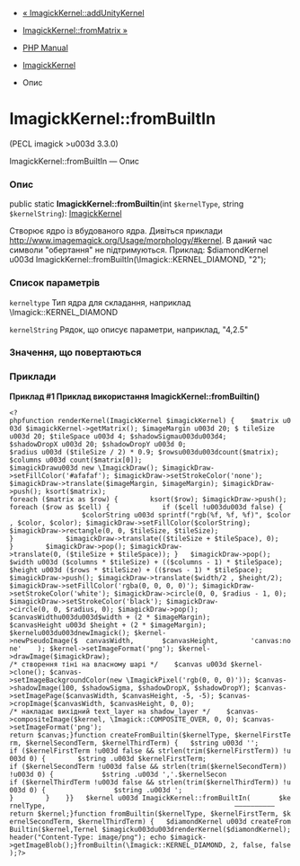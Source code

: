 - [« ImagickKernel::addUnityKernel](imagickkernel.addunitykernel.md)
- [ImagickKernel::fromMatrix »](imagickkernel.frommatrix.md)

- [PHP Manual](index.md)
- [ImagickKernel](class.imagickkernel.md)
- Опис

# ImagickKernel::fromBuiltIn

(PECL imagick \>u003d 3.3.0)

ImagickKernel::fromBuiltIn — Опис

### Опис

public static **ImagickKernel::fromBuiltin**(int `$kernelType`, string
`$kernelString`): [ImagickKernel](class.imagickkernel.md)

Створює ядро із вбудованого ядра. Дивіться приклади
http://www.imagemagick.org/Usage/morphology/#kernel. В даний час
символи "обертання" не підтримуються. Приклад: $diamondKernel u003d
ImagickKernel::fromBuiltIn(\Imagick::KERNEL_DIAMOND, "2");

### Список параметрів

`kerneltype`
Тип ядра для складання, наприклад \Imagick::KERNEL_DIAMOND

`kernelString`
Рядок, що описує параметри, наприклад, "4,2.5"

### Значення, що повертаються

### Приклади

**Приклад #1 Приклад використання **ImagickKernel::fromBuiltin()****

` <?phpfunction renderKernel(ImagickKernel $imagickKernel) {    $matrix u003d $imagickKernel->getMatrix(); $imageMargin u003d 20; $ tileSize u003d 20; $tileSpace u003d 4; $shadowSigmau003du003d4; $shadowDropX u003d 20; $shadowDropY u003d 0; $radius u003d ($tileSize / 2) * 0.9; $rowsu003du003dcount($matrix); $columns u003d count($matrix[0]); $imagickDrawu003d new \ImagickDraw(); $imagickDraw->setFillColor('#afafaf'); $imagickDraw->setStrokeColor('none'); $imagickDraw->translate($imageMargin, $imageMargin); $imagickDraw->push(); ksort($matrix); foreach ($matrix as $row) {        ksort($row); $imagickDraw->push(); foreach ($row as $cell) {             if ($cell !u003du003d false) {                    $colorString u003d sprintf("rgb(%f, %f, %f)", $color, $color, $color); $imagickDraw->setFillColor($colorString); $imagickDraw->rectangle(0, 0, $tileSize, $tileSize); }             $imagickDraw->translate(($tileSize + $tileSpace), 0); }        $imagickDraw->pop(); $imagickDraw->translate(0, ($tileSize + $tileSpace)); }   $imagickDraw->pop(); $width u003d ($columns * $tileSize) + (($columns - 1) * $tileSpace); $height u003d ($rows * $tileSize) + (($rows - 1) * $tileSpace); $imagickDraw->push(); $imagickDraw->translate($width/2 , $height/2); $imagickDraw->setFillColor('rgba(0, 0, 0, 0)'); $imagickDraw->setStrokeColor('white'); $imagickDraw->circle(0, 0, $radius - 1, 0); $imagickDraw->setStrokeColor('black'); $imagickDraw->circle(0, 0, $radius, 0); $imagickDraw->pop(); $canvasWidthu003du003d$width + (2 * $imageMargin); $canvasHeight u003d $height + (2 * $imageMargin); $kernelu003du003dnewImagick(); $kernel->newPseudoImage($  canvasWidth,       $canvasHeight,        'canvas:none'    ); $kernel->setImageFormat('png'); $kernel->drawImage($imagickDraw); /* створення тіні на власному шарі */    $canvas u003d $kernel->clone(); $canvas->setImageBackgroundColor(new \ImagickPixel('rgb(0, 0, 0)')); $canvas->shadowImage(100, $shadowSigma, $shadowDropX, $shadowDropY); $canvas->setImagePage($canvasWidth, $canvasHeight, -5, -5); $canvas->cropImage($canvasWidth, $canvasHeight, 0, 0); /* накладає вихідний text_layer на shadow_layer */    $canvas->compositeImage($kernel, \Imagick::COMPOSITE_OVER, 0, 0); $canvas->setImageFormat('png'); return $canvas;}function createFromBuiltin($kernelType, $kernelFirstTerm, $kernelSecondTerm, $kernelThirdTerm) {   $string u003d ''; if ($kernelFirstTerm !u003d false && strlen(trim($kernelFirstTerm)) !u003d 0) {        $string .u003d $kernelFirstTerm; if ($kernelSecondTerm !u003d false && strlen(trim($kernelSecondTerm)) !u003d 0) {            $string .u003d ','.$kernelSecon if ($kernelThirdTerm !u003d false && strlen(trim($kernelThirdTerm)) !u003d 0) {                 $string .u003d '; }        }    }}   $kernel u003d ImagickKernel::fromBuiltIn(       $kernelType,                                               —————————— return $kernel;}function fromBuiltin($kernelType, $kernelFirstTerm, $kernelSecondTerm, $kernelThirdTerm) {   $diamondKernel u003d createFromBuiltin($kernel,Ternel $imagicku003du003drenderKernel($diamondKernel); header("Content-Type: image/png"); echo $imagick->getImageBlob();}fromBuiltin(\Imagick::KERNEL_DIAMOND, 2, false, false);?> `
